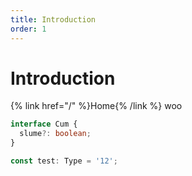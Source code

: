 ```yaml
---
title: Introduction
order: 1
---
```


# Introduction

{% link href="/" %}Home{% /link %}
woo

```ts
interface Cum {
  slume?: boolean;
}

const test: Type = '12';
```
